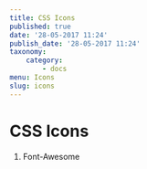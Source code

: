 ```yaml
---
title: CSS Icons
published: true
date: '28-05-2017 11:24'
publish_date: '28-05-2017 11:24'
taxonomy:
    category:
        - docs
menu: Icons
slug: icons
---
```


# CSS Icons

1. Font-Awesome



